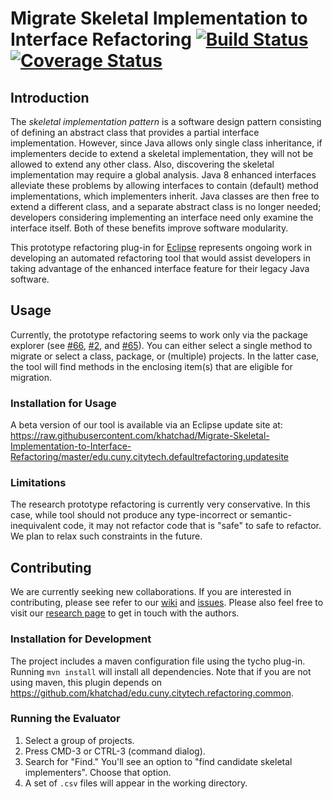 # Migrate Skeletal Implementation to Interface Refactoring [![Build Status](https://travis-ci.org/khatchad/Migrate-Skeletal-Implementation-to-Interface-Refactoring.svg?branch=master)](https://travis-ci.org/khatchad/Migrate-Skeletal-Implementation-to-Interface-Refactoring) [![Coverage Status](https://coveralls.io/repos/khatchad/Java-8-Interface-Refactoring/badge.svg)](https://coveralls.io/r/khatchad/Java-8-Interface-Refactoring)

## Introduction

The *skeletal implementation pattern* is a software design pattern consisting of defining an abstract class that provides a partial interface implementation. However, since Java allows only single class inheritance, if implementers decide to extend a skeletal implementation, they will not be allowed to extend any other class. Also, discovering the skeletal implementation may require a global analysis. Java 8 enhanced interfaces alleviate these problems by allowing interfaces to contain (default) method implementations, which implementers inherit. Java classes are then free to extend a different class, and a separate abstract class is no longer needed; developers considering implementing an interface need only examine the interface itself. Both of these benefits improve software modularity.

This prototype refactoring plug-in for [Eclipse](http://eclipse.org) represents ongoing work in developing an automated refactoring tool that would assist developers in taking advantage of the enhanced interface feature for their legacy Java software.

## Usage

Currently, the prototype refactoring seems to work only via the package explorer (see [#66](issues/66), [#2](issues/2), and [#65](issues/65)). You can either select a single method to migrate or select a class, package, or (multiple) projects. In the latter case, the tool will find methods in the enclosing item(s) that are eligible for migration.

### Installation for Usage

A beta version of our tool is available via an Eclipse update site at: https://raw.githubusercontent.com/khatchad/Migrate-Skeletal-Implementation-to-Interface-Refactoring/master/edu.cuny.citytech.defaultrefactoring.updatesite

### Limitations

The research prototype refactoring is currently very conservative. In this case, while tool should not produce any type-incorrect or semantic-inequivalent code, it may not refactor code that is "safe" to safe to refactor. We plan to relax such constraints in the future.

## Contributing

We are currently seeking new collaborations. If you are interested in contributing, please see refer to our [wiki](https://github.com/khatchad/Migrate-Skeletal-Implementation-to-Interface-Refactoring/wiki) and [issues](https://github.com/khatchad/Migrate-Skeletal-Implementation-to-Interface-Refactoring/issues). Please also feel free to visit our [research page](https://openlab.citytech.cuny.edu/interfacerefactoring) to get in touch with the authors.

### Installation for Development

The project includes a maven configuration file using the tycho plug-in. Running `mvn install` will install all dependencies. Note that if you are not using maven, this plugin depends on https://github.com/khatchad/edu.cuny.citytech.refactoring.common.

### Running the Evaluator
1. Select a group of projects.
2. Press CMD-3 or CTRL-3 (command dialog).
3. Search for "Find." You'll see an option to "find candidate skeletal implementers". Choose that option.
4. A set of `.csv` files will appear in the working directory.
